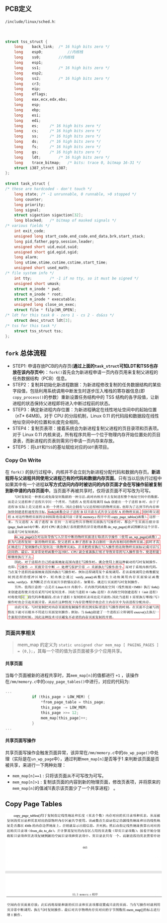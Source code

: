 ## PCB定义
`/include/linux/sched.h`:
```c


struct tss_struct {
	long	back_link;	/* 16 high bits zero */
	long	esp0;           //内核栈
	long	ss0;		//内核栈
	long	esp1;
	long	ss1;		/* 16 high bits zero */
	long	esp2;
	long	ss2;		/* 16 high bits zero */
	long	cr3;
	long	eip;
	long	eflags;
	long	eax,ecx,edx,ebx;
	long	esp;
	long	ebp;
	long	esi;
	long	edi;
	long	es;		/* 16 high bits zero */
	long	cs;		/* 16 high bits zero */
	long	ss;		/* 16 high bits zero */
	long	ds;		/* 16 high bits zero */
	long	fs;		/* 16 high bits zero */
	long	gs;		/* 16 high bits zero */
	long	ldt;		/* 16 high bits zero */
	long	trace_bitmap;	/* bits: trace 0, bitmap 16-31 */
	struct i387_struct i387;
};

struct task_struct {
/* these are hardcoded - don't touch */
	long state;	/* -1 unrunnable, 0 runnable, >0 stopped */
	long counter;
	long priority;
	long signal;
	struct sigaction sigaction[32];
	long blocked;	/* bitmap of masked signals */
/* various fields */
	int exit_code;
	unsigned long start_code,end_code,end_data,brk,start_stack;
	long pid,father,pgrp,session,leader;
	unsigned short uid,euid,suid;
	unsigned short gid,egid,sgid;
	long alarm;
	long utime,stime,cutime,cstime,start_time;
	unsigned short used_math;
/* file system info */
	int tty;		/* -1 if no tty, so it must be signed */
	unsigned short umask;
	struct m_inode * pwd;
	struct m_inode * root;
	struct m_inode * executable;
	unsigned long close_on_exec;
	struct file * filp[NR_OPEN];
/* ldt for this task 0 - zero 1 - cs 2 - ds&ss */
	struct desc_struct ldt[3];
/* tss for this task */
	struct tss_struct tss;
};

```

## `fork` 总体流程
- STEP1: 申请存放PCB的内存页(**通过上面的`task_struct`可知LDT和TSS也存放在该内存页中**)：`fork()`首先会为新进程申请一页内存页用来复制父进程的任务数据结构（PCB）信息。
- STEP2：复制并初始化新进程数据：为新进程修改复制的任务数据结构的某些字段值，包括利用系统调用中断发生时逐步压入堆栈的寄存器信息(即`copy_process()`的参数）重新设置任务结构中的 TSS 结构的各字段值，让新进程的状态保持父进程即将进入中断过程前的状态。
- STEP3：确定新进程内存位置：为新进程确定在线性地址空间中的起始位置（nT* 64MB)。对于 CPU 的分段机制，Linux 0.11 的代码段和数据段在线性地址空间中的位置和长度完全相同。
- STEP4：复制页表项：接着系统会为新进程复制父进程的页目录项和页表项。对于 Linux 0.11 内核来说，所有程序共用一个位于物理内存开始位置处的页目录表，而新进程的页表则需另行申请一页内存来存放。
- STEP5：将`LDT`和`TSS`的基址赋给对应的`GDT`表项目。

### Copy On Write
在 `fork()` 的执行过程中，内核并不会立刻为新进程分配代码和数据内存页。**新进程将与父进程共同使用父进程己有的代码和数据内存页面**。只有当以后执行过程中如果其中有一个进程**以写方式访问内存时被访问的内存页面才会在写操作前被复制到新申请的内存页面中**。当页面不再被共享时，仅将该页面不可写改为可写。
![copy_on_write](./README.assets/copy_on_write.png)

### 页面共享相关

> mem_map 的定义为 `static unsigned char mem_map [ PAGING_PAGES ] = {0,};`，其每一个项的值为该页面被多少个应用共享。

#### 共享页面
当每个页面被新的进程共享时，其`mem_map[n]`的值都进行 `+1` ，该操作在`/mm/memory.c`中的`copy_page_tables()`中进行，对应的代码为:
```c
...
			if (this_page > LOW_MEM) {
				*from_page_table = this_page;
				this_page -= LOW_MEM;
				this_page >>= 12;
				mem_map[this_page]++;
			}
...
```

#### 共享页面写操作
共享页面写操作会触发页面异常，该异常在`/mm/memory.c`中的`do_wp_page()`中处理（实际是在`un_wp_page`中），通过判断`mem_map[n]`是否等于1 来判断该页面是否被共享，来进行一下两种处理：

- `mem_map[n]==1` : 只将该页面从不可写改为可写。
- `mem_map[n]>1` : 复制该页面的内容到新的物理页面，修改页表项，并将原来的`mem_map[n]`的值减1(表示该页面少了一个共享进程） 。


## Copy Page Tables
![copy_page_tables](./README.assets/copy_page_tables.png)



